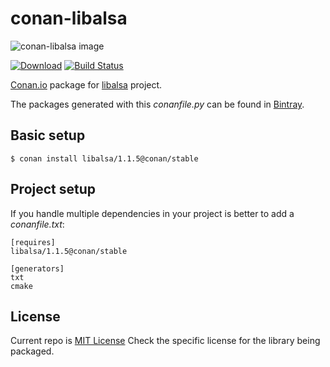 # conan-libalsa

![conan-libalsa image](/conan-libalsa.png)

[![Download](https://api.bintray.com/packages/conan-community/conan/libalsa%3Aconan/images/download.svg?version=0.1-p0%3Astable)](https://bintray.com/conan-community/conan/libalsa%3Aconan/0.1-p0%3Astable/link)
[![Build Status](https://travis-ci.org/conan-community/conan-libalsa.svg?branch=stable%2F0.1-p0)](https://travis-ci.org/conan-community/conan-libalsa)

[Conan.io](https://conan.io) package for [libalsa](https://www.alsa-project.org) project.

The packages generated with this *conanfile.py* can be found in [Bintray](https://bintray.com/conan-community/conan/libalsa%3Aconan).

## Basic setup

    $ conan install libalsa/1.1.5@conan/stable

## Project setup

If you handle multiple dependencies in your project is better to add a *conanfile.txt*:

    [requires]
    libalsa/1.1.5@conan/stable

    [generators]
    txt
    cmake

## License

Current repo is [MIT License](LICENSE)
Check the specific license for the library being packaged.